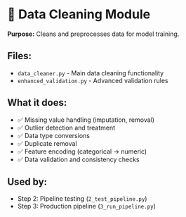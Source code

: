 # 🧹 Data Cleaning Module

**Purpose:** Cleans and preprocesses data for model training.

## Files:
- `data_cleaner.py` - Main data cleaning functionality
- `enhanced_validation.py` - Advanced validation rules

## What it does:
- ✅ Missing value handling (imputation, removal)
- ✅ Outlier detection and treatment
- ✅ Data type conversions
- ✅ Duplicate removal
- ✅ Feature encoding (categorical → numeric)
- ✅ Data validation and consistency checks

## Used by:
- Step 2: Pipeline testing (`2_test_pipeline.py`)
- Step 3: Production pipeline (`3_run_pipeline.py`)
